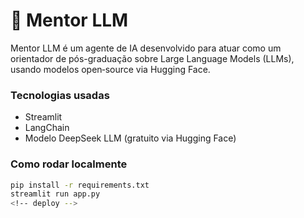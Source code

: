 # 🤖 Mentor LLM

Mentor LLM é um agente de IA desenvolvido para atuar como um orientador de pós-graduação sobre Large Language Models (LLMs), usando modelos open‑source via Hugging Face.

### Tecnologias usadas
- Streamlit
- LangChain
- Modelo DeepSeek LLM (gratuito via Hugging Face)

### Como rodar localmente
```bash
pip install -r requirements.txt
streamlit run app.py
<!-- deploy -->
